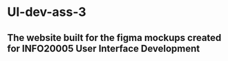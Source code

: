 # UI-dev-ass-3

## The website built for the figma mockups created for INFO20005 User Interface Development
